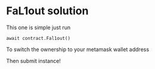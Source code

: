 # FaL1out solution

This one is simple just run 
```
await contract.Fal1out()
```
To switch the ownership to your metamask wallet address

Then submit instance!